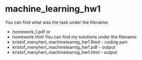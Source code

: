 # machine_learning_hw1
You can find what was the task under the filename:
* homework_1.pdf or
* homework.html
You can find my solutions under the filename:
* kristof_menyhert_machinelearnig_hw1.Rmd - coding part
* kristof_menyhert_machinelearnig_hw1.pdf - output
* kristof_menyhert_machinelearnig_hw1.html - output
